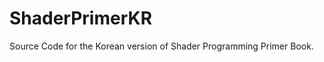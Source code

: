 ShaderPrimerKR
==============

Source Code for the Korean version of Shader Programming Primer Book. 

